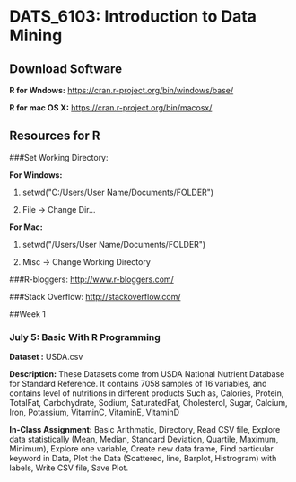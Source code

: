 # DATS_6103: Introduction to Data Mining

## Download Software

**R for Wndows:** https://cran.r-project.org/bin/windows/base/

**R for mac OS X:** https://cran.r-project.org/bin/macosx/

## Resources for R

###Set Working Directory:

**For Windows:** 

1) setwd("C:/Users/User Name/Documents/FOLDER")

2) File -> Change Dir...

**For Mac:** 

1) setwd("/Users/User Name/Documents/FOLDER")

2) Misc -> Change Working Directory

###R-bloggers: http://www.r-bloggers.com/

###Stack Overflow: http://stackoverflow.com/


##Week 1
### **July 5:** Basic With R Programming
**Dataset :** USDA.csv

**Description:** These Datasets come from USDA National Nutrient Database for Standard Reference. It contains 7058 samples of 16 variables, and contains level of nutritions in different products Such as, Calories, Protein, TotalFat, Carbohydrate, Sodium, SaturatedFat, Cholesterol, Sugar, Calcium, Iron, Potassium, VitaminC, VitaminE, VitaminD

**In-Class Assignment:** Basic Arithmatic, Directory, Read CSV file, Explore data statistically (Mean, Median, Standard Deviation, Quartile, Maximum, Minimum), Explore one variable, Create new data frame, Find particular keyword in Data, Plot the Data (Scattered, line, Barplot, Histrogram) with labels, Write CSV file, Save Plot.


